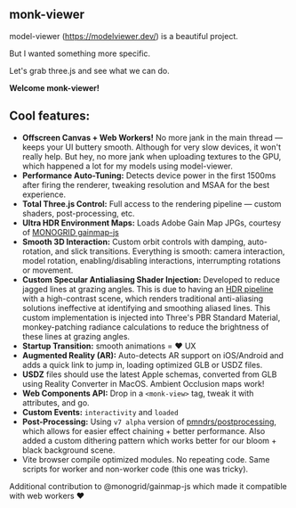 monk-viewer
-----------

model-viewer (https://modelviewer.dev/) is a beautiful project.

But I wanted something more specific.

Let's grab three.js and see what we can do.

**Welcome monk-viewer!**

## Cool features:

- **Offscreen Canvas + Web Workers!** No more jank in the main thread — keeps your UI buttery smooth. Although for very slow devices, it won't really help. But hey, no more jank when uploading textures to the GPU, which happened a lot for my models using model-viewer.
- **Performance Auto-Tuning:** Detects device power in the first 1500ms after firing the renderer, tweaking resolution and MSAA for the best experience.
- **Total Three.js Control:** Full access to the rendering pipeline — custom shaders, post-processing, etc.
- **Ultra HDR Environment Maps:** Loads Adobe Gain Map JPGs, courtesy of [MONOGRID gainmap-js](https://github.com/MONOGRID/gainmap-js)
- **Smooth 3D Interaction:** Custom orbit controls with damping, auto-rotation, and slick transitions. Everything is smooth: camera interaction, model rotation, enabling/disabling interactions, interrumpting rotations or movement.
- **Custom Specular Antialiasing Shader Injection:** Developed to reduce jagged lines at grazing angles. This is due to having an [HDR pipeline](https://mynameismjp.wordpress.com/2012/10/24/msaa-overview/) with a high-contrast scene, which renders traditional anti-aliasing solutions ineffective at identifying and smoothing aliased lines. This custom implementation is injected into Three's PBR Standard Material, monkey-patching radiance calculations to reduce the brightness of these lines at grazing angles.
- **Startup Transition:** smooth animations = ♥ UX
- **Augmented Reality (AR):** Auto-detects AR support on iOS/Android and adds a quick link to jump in, loading optimized GLB or USDZ files.
- **USDZ** files should use the latest Apple schemas, converted from GLB using Reality Converter in MacOS. Ambient Occlusion maps work!
- **Web Components API:** Drop in a `<monk-view>` tag, tweak it with attributes, and go.
- **Custom Events:** `interactivity` and `loaded`
- **Post-Processing:** Using `v7 alpha` version of [pmndrs/postprocessing](https://github.com/pmndrs/postprocessing/), which allows for easier effect chaining + better performance. Also added a custom dithering pattern which works better for our bloom + black background scene.
- Vite browser compile optimized modules. No repeating code. Same scripts for worker and non-worker code (this one was tricky).

Additional contribution to @monogrid/gainmap-js which made it compatible with web workers ♥